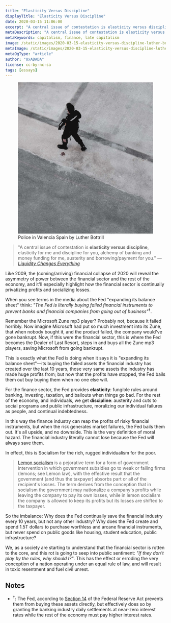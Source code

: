 ```yaml
---
title: "Elasticity Versus Discipline"
displayTitle: "Elasticity Versus Discipline"
date: 2020-03-15 11:06:00
excerpt: "A central issue of contestation is elasticity versus discipline, elasticity for me and discipline for you, alchemy of banking and money funding for me, austerity and debt for you."
metaDescription: "A central issue of contestation is elasticity versus discipline, elasticity for me and discipline for you, alchemy of banking and money funding for me, austerity and debt for you."
metaKeywords: capitalism, finance, late capitalism
image: /static/images/2020-03-15-elasticity-versus-discipline-luther-bottrill.jpg
metaImage: /static/images/2020-03-15-elasticity-versus-discipline-luther-bottrill.jpg
metaOgType: "article"
author: "0xADADA"
license: cc-by-nc-sa
tags: [essays]
---
```



<figure>
  <img src="/static/images/2020-03-15-elasticity-versus-discipline-luther-bottrill.jpg" alt="Police in Valencia Spain by Luther Bottrill" title="Police in Valencia Spain by Luther Bottrill">
  <figcaption>Police in Valencia Spain by Luther Bottrill</figcaption>
</figure>

> "A central issue of contestation is **elasticity versus discipline**, elasticity 
> for me and discipline for you, alchemy of banking and money funding for me,
> austerity and borrowing/payment for you."
> —<cite>[Liquidity Changes Everything](https://www.perrymehrling.com/2019/03/liquidity-changes-everything/)</cite>


Like 2009, the (coming/arriving) financial collapse of 2020 will reveal the 
asymmetry of power between the financial sector and the rest of the economy, and
it'll especially highlight how the financial sector is continually privatizing
profits and socializing losses.

When you see terms in the media about the Fed "expanding its balance sheet" 
think: _"The Fed is literally buying failed financial instruments to prevent
banks and financial companies from going out of business"_<sup>☨</sup>. 

Remember the Microsoft Zune mp3 player? Probably not, because it failed
horribly. Now imagine Microsoft had put so much investment into its Zune, that 
when nobody bought it, and the product failed, the company would've gone 
bankrupt. Now, if this were the financial sector, this is where the Fed becomes 
the Dealer of Last Resort, steps in and buys all the Zune mp3 players, saving 
Microsoft from going bankrupt.

This is exactly what the Fed is doing when it says it is "expanding its balance 
sheet"—its buying the failed assets the financial industry has created over 
the last 10 years, those very same assets the industry has made huge profits 
from; but now that the profits have stopped, the Fed bails them out buy buying
them when no one else will.

For the finance sector, the Fed provides **elasticity**: fungible rules around 
banking, investing, taxation, and bailouts when things go bad. For the rest of 
the economy, and individuals, we get **discipline**: austerity and cuts to 
social programs and public infrastructure, moralizing our individual failures 
as people, and continual indebtedness.

In this way the finance industry can reap the profits of risky financial 
instruments, but when the risk generates market failures, the Fed bails them out.
It's all upside, and no downside. This is the very definition of moral hazard. 
The financial industry literally cannot lose because the Fed will always save them.

In effect, this is Socialism for the rich, rugged individualism for the poor.

> [Lemon socialism](https://en.wikipedia.org/wiki/Lemon_socialism) is a pejorative 
> term for a form of government intervention in which government subsidies go to
> weak or failing firms (lemons; see Lemon law), with the effective result that
> the government (and thus the taxpayer) absorbs part or all of the recipient's
> losses. The term derives from the conception that in socialism the government
> may nationalize a company's profits while leaving the company to pay its own
> losses, while in lemon socialism the company is allowed to keep its profits
> but its losses are shifted to the taxpayer.

So the imbalance: Why does the Fed continually save the financial industry every 
10 years, but not any other industry? Why does the Fed create and spend 1.5T 
dollars to purchase worthless and arcane financial instruments, but never spend 
on public goods like housing, student education, public infrastructure?

We, as a society are starting to understand that the financial sector is rotten
to the core, and this rot is going to seep into public sentiment: _"If they don't
play by the rules, why should I?"_. This has the effect or erroding the very
conception of a nation operating under an equal rule of law, and will result
in toxic resentment and fuel civil unrest.

## Notes

* <sup>☨</sup>: The Fed, according to [Section 14](https://www.federalreserve.gov/aboutthefed/section14.htm)
  of the Federal Reserve Act
  prevents them from buying these assets directly, but effectively does so by
  granting the banking industry daily settlements at near-zero interest rates
  while the rest of the economy must pay higher interest rates.
